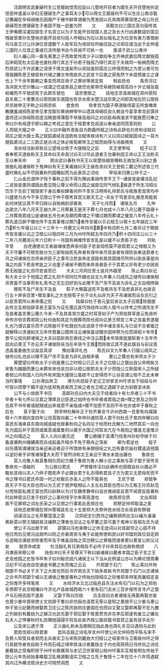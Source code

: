 <!-- { "loadSidebar": true } -->
　　注疏明言武姜寐时生公至寤始觉而应劭以儿堕地开目者为寤生夫开目堕地何足惊恶仲逺盖以孕妇无寝寐生产之事耳夫少可以得文王寤寐何不可以生庄公南凉载记夀阗在孕母胡掖氏因寝产于被中鲜卑谓被为秃发因以氏焉南燕慕容徳之母公孙氏昼寐而生徳寝寐生子者固不独一武姜为然
　　又
　　吴觐文曰三国志高句丽传其王伊夷模淫灌奴部生子名宫立以为子生能开目视国人恶之及长大行凶虐数冦钞国见残破至曽孙生堕地亦能开目视句丽人呼相似为位以其似祖名之为位宫有勇力善猎射司马宣王讨公孙渊位宫遣数千人助军后为母邱俭所破应劭之论郑庄或当出于此仲逺三国时人位宫之事或已流传册书古今异闻不可执一也
　　亟请于武公公弗许
　　妇人褊心同一属毛离里之子而故爱怜其少子以致纷争北齐神武娄后隋文献独孤后宋昭宪杜太后是也娄杜得行其志于孙若子独孤乃得行其志于夫故同一贻祸而隋尤烈郑武公不许武姜之请贤于隋文逺矣所以叔段虽防扈庄公终得而制之为君父者可勿慎哉魏陈思王植尝有代储之嫌文帝佹欲杀之武宣卞后救之获免然卞未尝预废立之谋也上下千余年数朝之事变而郑庄母子之罪状等衰定矣
　　制岩邑也
　　禹贡河过洛汭至大伾尔雅山一成谓之伾成臯县之故伾也萦带伾阜絶防峻周高四十许丈城张翕崄巇而不平虢叔死于此即东虢也
　　请京使居之
　　括地志京县故城在郑州荥阳县东南二十里曹氏曰荥阳故东虢国也有京水索水楚汉战京索之间即其地后厉公居栎并京故申无宇称之曰郑京栎
　　食舍肉
　　徐孝克为国子祭酒每侍宴无所食噉席散膳羞减损陈宣帝见孝克取珍果纳绅带中以遗其母嗟叹良久敕自今宴享孝克前馔并遣将还以饷母陈叔逹当赐食得蒲萄不举唐高祖问之对曰臣母病渴求不能致愿归奉之帝曰尔有母遗乎即以赐之考叔之意在于规君孝克叔逹以奉亲迹同而意则别
　　公入而赋大隧之中
　　正义曰中融外泄各自为韵葢所赋之诗有此辞也刘彦和诠赋曰郑庄之赋大隧士蒍之赋狐裘结言逗韵有合赋体按诗有六义曰风曰赋赋固诗之一耳大隧狐裘词止二三韵正是古诗之体必俟荀卿宋玉之赋而始得与诗画境焉
　　又
　　洧水经注新郑有庄公望母台筑于大隧相见之前
　　天王使宰咺
　　程子曰王者奉若天道故称天王其命曰天命其讨曰天讨尽此道者王也春秋因王命以正王法称天王以奉天命
　　又
　　顾炎武曰春秋书天王以吴楚徐越皆僭称王故加天以别之愚按曲礼临诸侯畛于鬼神曰有天王某甫崩曰天王崩告丧曰天王登假二戴记所述皆三代盛时典礼似不尽因春秋列国僭拟而为此表异之词也
　　宰咺来归惠公仲子之
　　仁山金氏谓仲子殁于春秋之前不得为豫凶事胡传责平王下诸侯宠妾壊法乱纪二说皆是愚则谓因此愈见隠公尊父命而让国之诚尝见同气倾轧嫉逮于所生冯昭仪饮乐于生前丁姬毁冡于身后乗权肆毒何所不至东汉明帝礼待郭氏与隂族恩宠常均中兴盛徳为古今不多见隠公于仲子既考其宫又致天王之非友于笃爱崇礼推恩焉能若此何休犹议其不早归政以自贻祸刻谬甚矣
　　天子七月而　诸侯五月
　　孔仲达疏文八年八月天王崩九年二月葬襄王是天子葬七月也成十八年八月公薨于路寝十二月葬我君成公是诸侯五月也未及期而葬谓之不懐过期而葬谓之缓宣八年传云礼卜葬先逺日辟不懐也传不言其事惟过期乃者传言缓以示讥桓王以桓十五年崩庄三年乃积七年僖公以三十三年十一月薨文元年四月薨中有闰积七月二者并过于期故传皆言缓以讥之卫桓公以隐四年三月为州吁所弑五年四月乃积十四月庄公以三十二年八月薨闵元年六日积十一月国有祸难传皆言乱是以缓不以责臣子也
　　同轨毕至
　　白虎通徳论王者崩诸侯悉奔丧何臣子悲哀恸怛莫不欲观君父之棺柩又为天子守蕃不可顿空故分为三部有始死先奔者有得中来尽其哀者有得防丧奉送君者七月之间诸侯在京师亲供臣子之事号泣悲哀奔走道路有居其国竭尽所供以助丧事是四海之内臣下若丧考妣之义也童子诸侯不朝而来奔丧者臣子于其君父非有老少亦因丧质无般旋之礼但尽悲哀而已
　　大夫三月同位至士逾月外姻至
　　陈止斋曰杂记有大夫士讣于他国之君之礼则不但同位外姻也且文九年秦人归成风之禭传曰诸侯相吊贺虽不当事苟有礼焉书之无忘旧好则与此赠不及尸吊不及哀为非礼之文自相悖戾
　　赠死不及尸吊生不及哀
　　荀子大略篇送死不及柩吊生不及悲哀非礼也故吉行五十奔丧百里赠及事礼之大也按荀子长于论礼似非为天子吊诸侯而设左氏引之以臣责君所以来宋儒之贬
　　又
　　陆粲曰杜于晋元皇后丧议太子应既除服援此传文及郑伯辞享景王宴乐为证先儒讥其巧饰经传以附人情今以传考之所谓吊生不及哀者盖言惠公薨久今来不及其哀哭方盛之时耳至如子产为郑伯辞享直云免丧听命传亦但言葬郑简公杜何由知其定为既葬而除也叔向讥景王明言三年之丧虽贵遂服礼也乃谓讥宴乐而不讥除服可乎杜既创为此说故于传中诸言丧礼与已说不合者辄迁就解释以求通如文元年传晋襄公既祥注云诸侯虽谅闇亦因祥祭为位而哭昭十年传晋平公叔向辞诸侯之大夫曰孤斩焉在衰绖之中注云既未卒哭故犹服斩衰十五年传叔向讥景王下亦云天子诸侯除丧当在卒哭今王既而除故讥其不遂此服自与前议乖违盖虽委曲生议益显其谬
　　豫凶事非礼也
　　陈氏曰文九年秦人归僖公成风之禭传曰礼也此以赠不及尸吊不及哀为非礼自相矛盾
　　惠公之薨也有宋师太子少
　　黄楚望曰传称太子少则是惠公之时桓公已正太子之位隐公之摄出自父命明矣又宋鲁为婚姻而惠公未葬宋来伐丧岂非以桓公故耶夫太子少而隐公立斯固宋人之所疑者桓公内有国人归向外有宋国大援隠公虽欲不让安得而不让谷梁谓让桓不正此未审当时事情
　　公孙滑出奔卫
　　滑为共叔段子史记卫世家言州吁求友于段段与州吁皆以庶孽干嫡不逞为徒郑免其疾而卫收之者也卫桓之遇弑于此为驯致坚冰矣
　　公不与小敛故不书日
　　高邮孙氏曰内大夫见于经者四十有七卒者三十不书卒者十有七所以见君之薄厚且记臣道之始终也书卒者或君临之或赠之恩及之则卒也其不书卒者或弑贼或出奔或君不亲临或赠不加恩不及则不卒也亦或卒于春秋之后也
　　莒子娶于向
　　顾亭林杜解补正于钦齐乗言今沂州西南一百里有向城镇桓十六年城向宣四年公伐莒取向襄二十年仲孙速防莒人盟于向杜氏于宣四年解曰向莒邑东海承县东南向城逺疑也按春秋向之名四见于经而杜氏解为二地然其实一向也先为国后并于莒而或属莒或属鲁则以摄乎大国之间耳龙亢在今鳯阳之懐逺尤逺惟沂州之向城近之
　　莒人入向以姜氏还
　　曹公絶婚于袁谭乃伐青州孙权夺妹于刘备遂袭荆州婚媾离而兵戎起虽齐桓亦不免于蔡舟之荡矣
　　卿为君逆也
　　程子曰先儒皆谓诸侯当亲迎亲迎者迎于所馆故有亲御授绥之礼岂有委宗庙社稷逺适他国以逆妇者乎非惟诸侯大夫而下皆然诗称文王亲迎于渭水未尝出疆也
　　鲁故也
　　莒入向鲁入极莒鲁相仇而纪方婚于鲁欲为鲁人解小忿之事故与莒子盟于宻传言鲁故也一语破的
　　为公故曰君氏
　　严啓隆传注曰此确传也隠既自处以摄必不敢处其母以夫人乃仲子既死声子必摄女君于礼亦得称君且子方为君又无君母死而不书之理书曰君氏卒固一时之权衡实亦圣人之所不能易也
　　王贰于虢
　　郑虢争政天子不任大臣也而以为王贰于虢尹耽相讼人主左右其臣也而以为王叛王孙苏赵范分党陪臣私憾王室也而曰赵鞅以为讨东魏孝静帝曰自古惟闻臣反君不闻君反臣春秋时此种意议已发于权奸之心事何怪乎尔朱荣高澄也
　　故周郑交质
　　文出郑牍故不见罪郑之词左氏采之以见郑之行事若此恶郑庄也
　　郑祭足帅师取温之麦
　　括地志故祭城在郑州管城县东北十五里郑大夫祭仲邑水经注长垣县有祭城
　　涧溪沼沚之毛苹蘩蕰藻之菜
　　汉郊祀志引西邻之禴祭顔师古注以禴为瀹瀹煮新菜以祭王辅嗣易注禴祭之薄者也沼沚之毛苹蘩之菜可羞于鬼神义皆祖左氏为说
　　使公子冯出居于郑
　　邵寳曰冯也承穆公之命无逊词以对其弑夺之心固不待他日而后见使冯出居所以防之亦甚周宻与夷于此能修徳和民以好邻国则其位自定顾与逆贼合谋欲求除害而卒及于难盖自贻之耳岂穆公之罪哉而或者更以累宣公抑又过矣
　　殷受命咸宜
　　杜注殷礼有兄弟相及不必传子孙宋其后也故称商颂
　　八月庚辰宋穆公卒
　　陆伯冲曰天子至尊天下称曰崩诸侯曰薨者本国之臣子言之王史及他国之史皆书卒朱子曰刘秘丞説凡诸侯王以下当从此例温公亦以为确论恨周秦汉纪不可追改自觉通鉴书薨之失而悔之云云
　　齐郑盟于石门
　　陈止斋曰外特相盟不书必关于天下之大故也而后书齐郑合天下始多故矣书齐郑盟于石门以志诸侯之合书齐郑盟于咸以志诸侯之散是春秋之终始也隠桓庄之际惟郑多特笔焉襄昭定哀之际惟齐多特笔焉
　　又
　　水经济水又北过临邑县东注水有石门以石为之郑伯车偾即于此京相璠曰今济北卢县故城西南六十里有石门去水三百步按传言寻卢之盟卢与石相去固不逺矣
　　又娶于陈曰厉妫
　　吕圭叔曰古者诸侯无再娶再娶亦妾也晋少姜卒晋侯使士文伯辞于鲁曰非伉俪也请君无辱以是知之愚按平公少姜与惠公仲子皆元妃薨而继娶若卫庄公之陈厉妫则庄姜固在也而曰又娶又娶即再娶不在九媵之列故别有戴妫为之娣汉光武先娶于郭后娶于隂晋贾充亦先李后郭遂有废立之嫌左右夫人之悖春秋时礼防頽弛骎骎乎将及此矣齐桓公葵邱载书首禁之盖有惩乎此尔
　　公及宋公遇于清
　　正义曲礼称未及期相见指此类也周礼冬见曰遇则与此别
　　君若伐郑以除君害
　　邶风击鼓之诗毛序言州吁使公孙文仲将而平陈与宋不及蔡人知受兵者郑而主兵者实卫与宋陈则戴妫大归桓公之母家佯与卫善故州吁之得行其弑夺者有段助于外而石碏之得申其诛讨者戴妫主于内也观燕燕日月终风之诗庄姜戴妫之受侮积怒于州吁长歌痛哭与史记卫世家桓公绌州吁事实互相发明左传始于隠公元年先经始事略载卫乱根源数语实卫桓之立先于鲁隠十二年在位十六年而遇弑其内讧外椓流观诗史方可晓然洞悉
　　又
